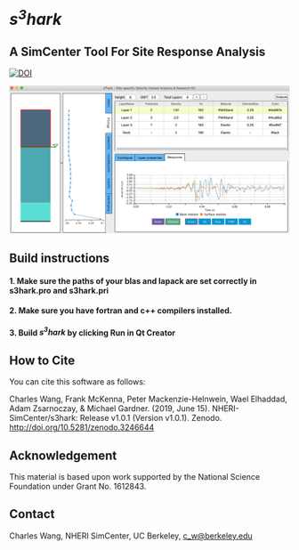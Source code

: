 # <i>s<sup>3</sup>hark</i>
<h2>A SimCenter Tool For Site Response Analysis</h2>



[![DOI](https://zenodo.org/badge/146657292.svg)](https://zenodo.org/badge/latestdoi/146657292)

![image](resources/images/SRT.png)

## Build instructions

#### 1. Make sure the paths of your blas and lapack are set correctly in s3hark.pro and s3hark.pri 

#### 2. Make sure you have fortran and c++ compilers installed.

#### 3. Build <i>s<sup>3</sup>hark</i> by clicking Run in Qt Creator

## How to Cite
You can cite this software as follows:

Charles Wang, Frank McKenna, Peter Mackenzie-Helnwein, Wael Elhaddad, Adam Zsarnoczay, & Michael Gardner. (2019, June 15). NHERI-SimCenter/s3hark: Release v1.0.1 (Version v1.0.1). Zenodo. http://doi.org/10.5281/zenodo.3246644


## Acknowledgement
This material is based upon work supported by the National Science Foundation under Grant No. 1612843.

## Contact
Charles Wang, NHERI SimCenter, UC Berkeley, c_w@berkeley.edu
